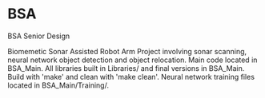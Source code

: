 # BSA
BSA Senior Design

Biomemetic Sonar Assisted Robot Arm Project involving sonar scanning, neural network object detection and object relocation. Main code located in BSA_Main. All libraries built in Libraries/ and final versions in BSA_Main. Build with 'make' and clean with 'make clean'. Neural network training files located in BSA_Main/Training/.
